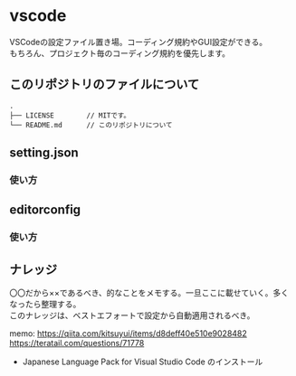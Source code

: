 # vscode

VSCodeの設定ファイル置き場。コーディング規約やGUI設定ができる。  
もちろん、プロジェクト毎のコーディング規約を優先します。

## このリポジトリのファイルについて

```
.
├── LICENSE        // MITです。
└── README.md      // このリポジトリについて
```

## setting.json

### 使い方

## editorconfig

### 使い方

## ナレッジ

〇〇だから××であるべき、的なことをメモする。一旦ここに載せていく。多くなったら整理する。  
このナレッジは、ベストエフォートで設定から自動適用されるべき。

memo: https://qiita.com/kitsuyui/items/d8deff40e510e9028482
https://teratail.com/questions/71778


  - Japanese Language Pack for Visual Studio Code のインストール
